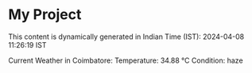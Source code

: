 # My Project

This content is dynamically generated in Indian Time (IST): 2024-04-08 11:26:19 IST


Current Weather in Coimbatore:
Temperature: 34.88 °C
Condition: haze
